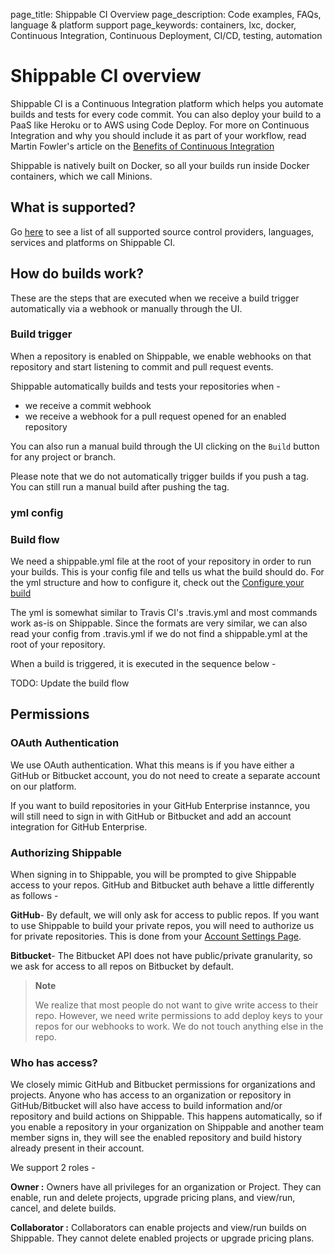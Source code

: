 page_title: Shippable CI Overview
page_description: Code examples, FAQs, language & platform support
page_keywords: containers, lxc, docker, Continuous Integration, Continuous Deployment, CI/CD, testing, automation

# Shippable CI overview

Shippable CI is a Continuous Integration platform which helps you automate builds and tests for every code commit. You can also deploy your build to a PaaS like Heroku or to AWS using Code Deploy. For more on Continuous Integration and why you should include it as part of your workflow, read Martin Fowler's article on the [Benefits of Continuous Integration](http://martinfowler.com/articles/continuousIntegration.html#BenefitsOfContinuousIntegration)

Shippable is natively built on Docker, so all your builds run inside Docker containers, which we call Minions.

## What is supported?

Go [here](gs_supported.md) to see a list of all supported source control providers, languages, services and platforms on Shippable CI.

## How do builds work?

These are the steps that are executed when we receive a build trigger automatically via a webhook or manually through the UI.

### Build trigger

When a repository is enabled on Shippable, we enable webhooks on that repository and start listening to commit and pull request events. 

Shippable automatically builds and tests your repositories when -

- we receive a commit webhook 
- we receive a webhook for a pull request opened for an enabled repository

You can also run a manual build through the UI clicking on the `Build` button for any project or branch.

Please note that we do not automatically trigger builds if you push a tag. You can still run a manual build after pushing the tag. 

### yml config

### Build flow

We need a shippable.yml file at the root of your repository in order to run your builds. This is your config file and tells us what the build should do. For the yml structure and how to configure it, check out the [Configure your build](ci_configure.md)

The yml is somewhat similar to Travis CI's .travis.yml and most commands work as-is on Shippable. Since the formats are very similar, we can also read your config from .travis.yml if we do not find a shippable.yml at the root of your repository.

When a build is triggered, it is executed in the sequence below -

TODO: Update the build flow


## Permissions

### OAuth Authentication

We use OAuth authentication. What this means is if you have either a GitHub or Bitbucket account, you do not need to create a separate account on our platform.

If you want to build repositories in your GitHub Enterprise instannce, you will still need to sign in with GitHub or Bitbucket and add an account integration for GitHub Enterprise.

### Authorizing Shippable

When signing in to Shippable, you will be prompted to give Shippable access to your repos. GitHub and Bitbucket auth behave a little differently as follows -

**GitHub**- By default, we will only ask for access to public repos. If you want to use Shippable to build your private repos, you will need to authorize us for private repositories. This is done from your [Account Settings Page](account_settings.md).

**Bitbucket**- The Bitbucket API does not have public/private
granularity, so we ask for access to all repos on Bitbucket by default.

> **Note**
>
> We realize that most people do not want to give write access to their
> repo. However, we need write permissions to add deploy keys to your
> repos for our webhooks to work. We do not touch anything else in the
> repo.

### Who has access?

We closely mimic GitHub and Bitbucket permissions for organizations and projects.
Anyone who has access to an organization or repository in
GitHub/Bitbucket will also have access to build information and/or
repository and build actions on Shippable. This happens automatically,
so if you enable a repository in your organization on Shippable and another team
member signs in, they will see the enabled repository and build history
already present in their account.

We support 2 roles -

**Owner :** Owners have all privileges for an organization or Project. They can
enable, run and delete projects, upgrade pricing plans, and view/run,
cancel, and delete builds.

**Collaborator :** Collaborators can enable projects and view/run builds
on Shippable. They cannot delete enabled projects or upgrade pricing
plans.



